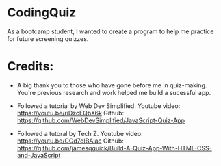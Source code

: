 # CodingQuiz
As a bootcamp student, I wanted to create a program to help me practice for future screening quizzes.



# Credits:

* A big thank you to those who have gone before me in quiz-making. You're previous research and work helped me build a sucessful app. 

* Followed a tutorial by Web Dev Simplified.
    Youtube video: https://youtu.be/riDzcEQbX6k
    Github: https://github.com/WebDevSimplified/JavaScript-Quiz-App

* Followed a tutoral by Tech Z.
    Youtube video: https://youtu.be/CGd7dlBAlac
    Github: https://github.com/jamesqquick/Build-A-Quiz-App-With-HTML-CSS-and-JavaScript

